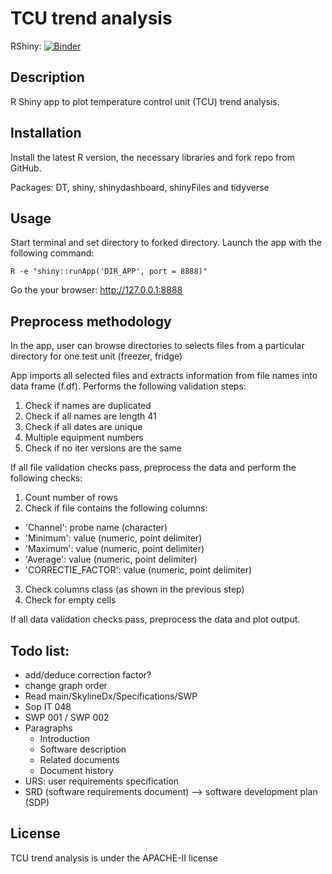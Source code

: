# TCU trend analysis

RShiny: [![Binder](http://mybinder.org/badge_logo.svg)](http://mybinder.org/v2/gh/mikeniemant/TCU_trend_analysis/master?urlpath=shiny/app/)

## Description
R Shiny app to plot temperature control unit (TCU) trend analysis.

## Installation

Install the latest R version, the necessary libraries and fork repo from GitHub.

Packages: DT, shiny, shinydashboard, shinyFiles and tidyverse

## Usage
Start terminal and set directory to forked directory. Launch the app with the following command:

`R -e "shiny::runApp('DIR_APP', port = 8888)"`

Go the your browser: http://127.0.0.1:8888

## Preprocess methodology

In the app, user can browse directories to selects files from a particular directory for one test unit (freezer, fridge)

App imports all selected files  and extracts information from file names into data frame (f.df). Performs the following validation steps:

1. Check if names are duplicated
2. Check if all names are length 41
3. Check if all dates are unique
4. Multiple equipment numbers
5. Check if no iter versions are the same

If all file validation checks pass, preprocess the data and perform the following checks:

1. Count number of rows
2. Check if file contains the following columns:
  - 'Channel': probe name (character)
  - 'Minimum': value (numeric, point delimiter)
  - 'Maximum': value (numeric, point delimiter)
  - 'Average': value (numeric, point delimiter)
  - 'CORRECTIE_FACTOR': value (numeric, point delimiter)
3. Check columns class (as shown in the previous step)
4. Check for empty cells

If all data validation checks pass, preprocess the data and plot output.

## Todo list:
- add/deduce correction factor?
- change graph order
- Read main/SkylineDx/Specifications/SWP
- Sop IT 048
- SWP 001 / SWP 002
- Paragraphs
  - Introduction
  - Software description
  - Related documents
  - Document history
- URS: user requirements specification
- SRD (software requirements document) --> software development plan (SDP)

## License
TCU trend analysis is under the APACHE-II license
